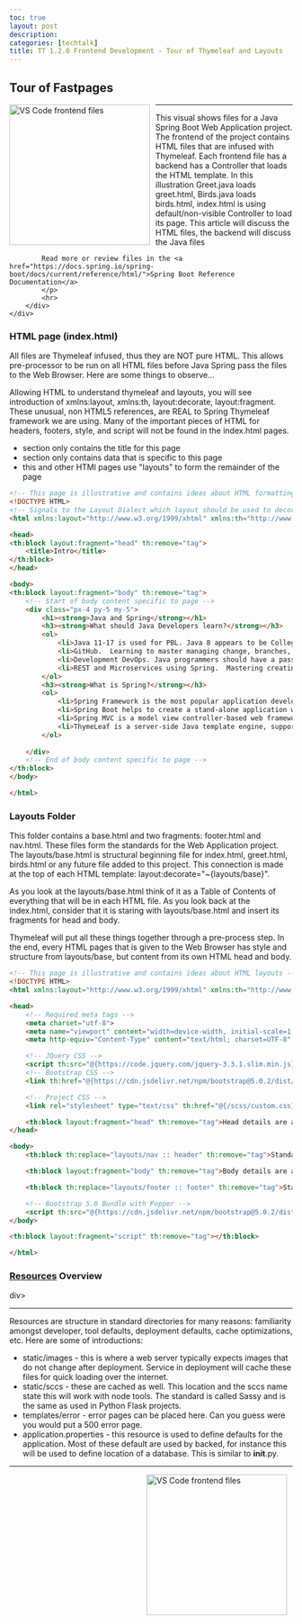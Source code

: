 ```yaml
---
toc: true
layout: post
description: 
categories: [techtalk]
title: TT 1.2.0 Frontend Development - Tour of Thymeleaf and Layouts
---
```


## Tour of Fastpages

<div>
    <div>
        <div style="float: left; margin: 0px 10px 10px 0px;">
            <a href="https://github.com/nighthawkcoders/spring_portfolio">
                <img atl="Frontend Files" src="{{site.baseurl}}/images/frontend.png" title="VS Code frontend files"
                width="250">
            </a>
        </div>
        <div>
            <hr>
            <p>
            This visual shows files for a Java Spring Boot Web Application project.  The frontend of the project contains HTML files that are infused with Thymeleaf.  Each frontend file has a backend has a Controller that loads the HTML template.  In this illustration Greet.java loads greet.html, Birds.java loads birds.html, index.html is using default/non-visible Controller to load its page.  This article will discuss the HTML files, the backend will discuss the Java files
        
            Read more or review files in the <a href="https://docs.spring.io/spring-boot/docs/current/reference/html/">Spring Boot Reference Documentation</a>
            </p>
            <hr>
        </div>
    </div>
</div>

### HTML page (index.html)
All files are Thymeleaf infused, thus they are NOT pure HTML.  This allows pre-processor to be run on all HTML files before Java Spring pass the files to the Web Browser.  Here are some things to observe...

Allowing HTML to understand thymeleaf and layouts, you will see introduction of xmlns:layout, xmlns:th, layout:decorate, layout:fragment.  These unusual, non HTML5 references, are REAL to Spring Thymeleaf framework we are using.  Many of the important pieces of HTML for headers, footers, style, and script will not be found in the index.html pages.
- <head> section only contains the title for this page
- <body> section only contains data that is specific to this page
- this and other HTMl pages use "layouts" to form the remainder of the page

```html
<!-- This page is illustrative and contains ideas about HTML formatting -->
<!DOCTYPE HTML>
<!-- Signals to the Layout Dialect which layout should be used to decorate this View -->
<html xmlns:layout="http://www.w3.org/1999/xhtml" xmlns:th="http://www.w3.org/1999/xhtml" layout:decorate="~{layouts/base}" lang="en">

<head>
<th:block layout:fragment="head" th:remove="tag">
    <title>Intro</title>
</th:block>
</head>

<body>
<th:block layout:fragment="body" th:remove="tag">
    <!-- Start of body content specific to page -->
    <div class="px-4 py-5 my-5">
        <h1><strong>Java and Spring</strong></h1>
        <h3><strong>What should Java Developers learn?</strong></h3>
        <ol>
            <li>Java 11-17 is used for PBL. Java 8 appears to be College Board standard.  Java features like Reactive Streams, HTTP2 client, JShell, React JS are more recent than 8.</li>
            <li>GitHub.  Learning to master managing change, branches, pull requests, and more.</li>
            <li>Development DevOps. Java programmers should have a passion for managing the environment and learning automation (Git, Maven, Docker).</li>
            <li>REST and Microservices using Spring.  Mastering creating and consuming RESTful APIs</li>
        </ol>
        <h3><strong>What is Spring?</strong></h3>
        <ol>
            <li>Spring Framework is the most popular application development framework of Java. </li>
            <li>Spring Boot helps to create a stand-alone application with less configuration.</li>
            <li>Spring MVC is a model view controller-based web framework under the Spring framework.</li>
            <li>ThymeLeaf is a server-side Java template engine, supports HTML5 JVM web development, and provides full integration with Spring Framework.</li>
        </ol>
        
    </div>
    <!-- End of body content specific to page -->
</th:block>
</body>

</html>
```

### Layouts Folder
This folder contains a base.html and two fragments: footer.html and nav.html.  These files form the standards for the Web Application project.  The layouts/base.html is structural beginning file for index.html, greet.html, birds.html or any future file added to this project.  This connection is made at the top of each HTML template: layout:decorate="~{layouts/base}".

As you look at the layouts/base.html think of it as a Table of Contents of everything that will be in each HTML file.  As you look back at the index.html, consider that it is staring with layouts/base.html and insert its fragments for head and body.

Thymeleaf will put all these things together through a pre-process step.  In the end, every HTML pages that is given to the Web Browser has style and structure from layouts/base, but content from its own HTML head and body.

```html
<!-- This page is illustrative and contains ideas about HTML layouts -->
<!DOCTYPE HTML>
<html xmlns:layout="http://www.w3.org/1999/xhtml" xmlns:th="http://www.w3.org/1999/xhtml" lang="en">

<head>
    <!-- Required meta tags -->
    <meta charset="utf-8">
    <meta name="viewport" content="width=device-width, initial-scale=1, shrink-to-fit=no">
    <meta http-equiv="Content-Type" content="text/html; charset=UTF-8" />

    <!-- JQuery CSS -->
    <script th:src="@{https://code.jquery.com/jquery-3.3.1.slim.min.js}" integrity="sha384-q8i/X+965DzO0rT7abK41JStQIAqVgRVzpbzo5smXKp4YfRvH+8abtTE1Pi6jizo" crossorigin="anonymous"></script>
    <!-- Bootstrap CSS -->
    <link th:href="@{https://cdn.jsdelivr.net/npm/bootstrap@5.0.2/dist/css/bootstrap.min.css}" rel="stylesheet" integrity="sha384-EVSTQN3/azprG1Anm3QDgpJLIm9Nao0Yz1ztcQTwFspd3yD65VohhpuuCOmLASjC" crossorigin="anonymous">

    <!-- Project CSS -->
    <link rel="stylesheet" type="text/css" th:href="@{/scss/custom.css}">

    <th:block layout:fragment="head" th:remove="tag">Head details are added by ThymeLeaf layout consumer</th:block>
</head>

<body>
    <th:block th:replace="layouts/nav :: header" th:remove="tag">Standard header and Navigation</th:block>

    <th:block layout:fragment="body" th:remove="tag">Body details are added by ThymeLeaf layout consumer</th:block>

    <th:block th:replace="layouts/footer :: footer" th:remove="tag">Standard footer</th:block>

    <!-- Bootstrap 5.0 Bundle with Popper -->
    <script th:src="@{https://cdn.jsdelivr.net/npm/bootstrap@5.0.2/dist/js/bootstrap.bundle.min.js}" integrity="sha384-MrcW6ZMFYlzcLA8Nl+NtUVF0sA7MsXsP1UyJoMp4YLEuNSfAP+JcXn/tWtIaxVXM" crossorigin="anonymous"></script>
</body>

<th:block layout:fragment="script" th:remove="tag"></th:block>

</html>
```

### [Resources](images/resources.png) Overview
div>
    <div>
        <div>
            <hr>
            <p>
            Resources are structure in standard directories for many reasons: familiarity amongst developer, tool defaults, deployment defaults, cache optimizations, etc.  Here are some of introductions:
            </p>
            <ul>
                <li> static/images - this is where a web server typically expects images that do not change after deployment.  Service in deployment will cache these files for quick loading over the internet.
                </li>
                <li> static/sccs - these are cached as well.  This location and the sccs name state this will work with node tools.  The standard is called Sassy and is the same as used in Python Flask projects.
                </li> 
                <li> templates/error - error pages can be placed here.  Can you guess were you would put a 500 error page.  
                </li> 
                <li> application.properties - this resource is used to define defaults for the application.  Most of these default are used by backed, for instance this will be used to define location of a database.  This is similar to __init__.py.
                </li>
            </ul>
            <hr>
        </div>
        <div style="float: right; margin: 0px 10px 10px 0px;">
            <a href="https://github.com/nighthawkcoders/spring_portfolio">
                <img atl="Frontend Files" src="{{site.baseurl}}/images/resources.png" title="VS Code frontend files"
                width="250">
            </a>
        </div>
    </div>
</div>